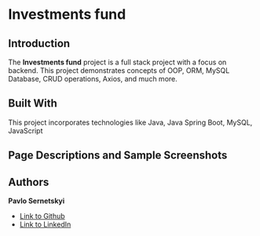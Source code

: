 # Investments fund

## Introduction
The **Investments fund** project is a full stack project with a focus on backend. This project demonstrates concepts of OOP, ORM, MySQL Database, CRUD operations, Axios, and much more.
## Built With
This project incorporates technologies like Java, Java Spring Boot, MySQL, JavaScript

## Page Descriptions and Sample Screenshots

## Authors

 **Pavlo Sernetskyi** 
- [Link to Github](https://github.com/PavloSernetskyi)
- [Link to LinkedIn](https://www.linkedin.com/in/pavlo-sernetskyi)



